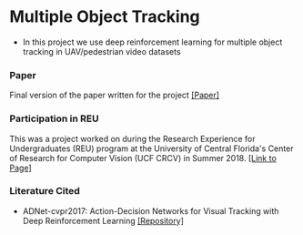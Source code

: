 # Multiple Object Tracking

- In this project we use deep reinforcement learning for multiple object tracking in UAV/pedestrian video datasets

### Paper
Final version of the paper written for the project [[Paper]](https://drive.google.com/file/d/1D0qkf4voPLldTG2PBcHFiAGDAtxWEL27/view?usp=sharing)

### Participation in REU
This was a project worked on during the Research Experience for Undergraduates (REU) program at the University of Central Florida's Center of Research for Computer Vision (UCF CRCV) in Summer 2018. [[Link to Page]](http://crcv.ucf.edu/REU/2018/narae)

### Literature Cited
- ADNet-cvpr2017: Action-Decision Networks for Visual Tracking with Deep Reinforcement Learning [[Repository]](https://github.com/hellbell/ADNet)


